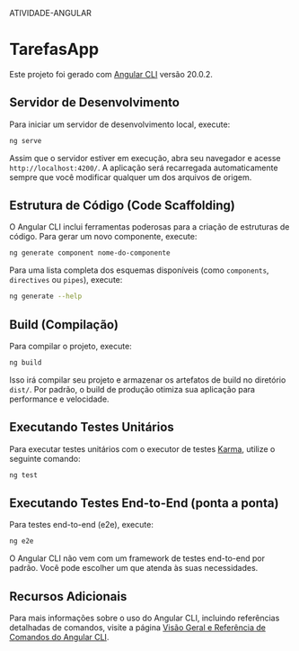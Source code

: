 
ATIVIDADE-ANGULAR

# TarefasApp

Este projeto foi gerado com [Angular CLI](https://github.com/angular/angular-cli) versão 20.0.2.

## Servidor de Desenvolvimento

Para iniciar um servidor de desenvolvimento local, execute:

```bash
ng serve
```

Assim que o servidor estiver em execução, abra seu navegador e acesse `http://localhost:4200/`. A aplicação será recarregada automaticamente sempre que você modificar qualquer um dos arquivos de origem.

## Estrutura de Código (Code Scaffolding)

O Angular CLI inclui ferramentas poderosas para a criação de estruturas de código. Para gerar um novo componente, execute:

```bash
ng generate component nome-do-componente
```

Para uma lista completa dos esquemas disponíveis (como `components`, `directives` ou `pipes`), execute:

```bash
ng generate --help
```

## Build (Compilação)

Para compilar o projeto, execute:

```bash
ng build
```

Isso irá compilar seu projeto e armazenar os artefatos de build no diretório `dist/`. Por padrão, o build de produção otimiza sua aplicação para performance e velocidade.

## Executando Testes Unitários

Para executar testes unitários com o executor de testes [Karma](https://karma-runner.github.io), utilize o seguinte comando:

```bash
ng test
```

## Executando Testes End-to-End (ponta a ponta)

Para testes end-to-end (e2e), execute:

```bash
ng e2e
```

O Angular CLI não vem com um framework de testes end-to-end por padrão. Você pode escolher um que atenda às suas necessidades.

## Recursos Adicionais

Para mais informações sobre o uso do Angular CLI, incluindo referências detalhadas de comandos, visite a página [Visão Geral e Referência de Comandos do Angular CLI](https://angular.dev/tools/cli).
